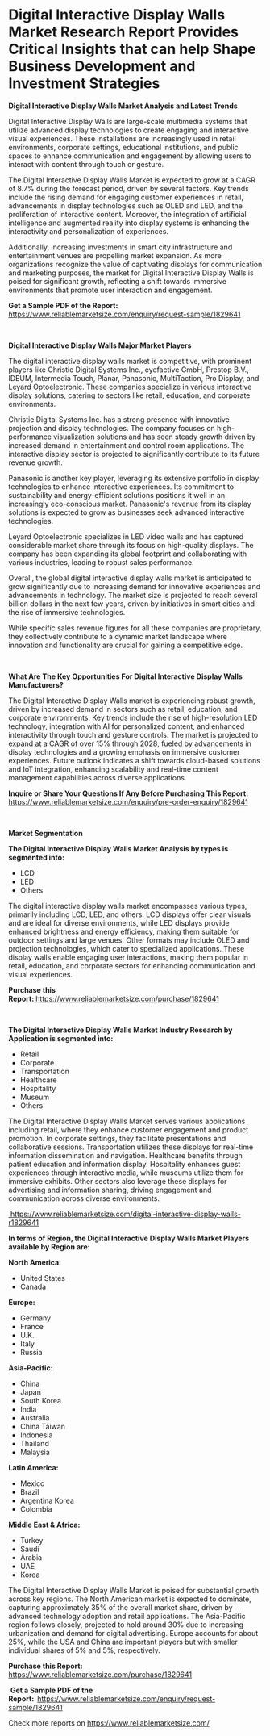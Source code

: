 <p><h1>Digital Interactive Display Walls Market Research Report Provides Critical Insights that can help Shape Business Development and Investment Strategies</h1></p><p><strong>Digital Interactive Display Walls Market Analysis and Latest Trends</strong></p>
<p><p>Digital Interactive Display Walls are large-scale multimedia systems that utilize advanced display technologies to create engaging and interactive visual experiences. These installations are increasingly used in retail environments, corporate settings, educational institutions, and public spaces to enhance communication and engagement by allowing users to interact with content through touch or gesture.</p><p>The Digital Interactive Display Walls Market is expected to grow at a CAGR of 8.7% during the forecast period, driven by several factors. Key trends include the rising demand for engaging customer experiences in retail, advancements in display technologies such as OLED and LED, and the proliferation of interactive content. Moreover, the integration of artificial intelligence and augmented reality into display systems is enhancing the interactivity and personalization of experiences. </p><p>Additionally, increasing investments in smart city infrastructure and entertainment venues are propelling market expansion. As more organizations recognize the value of captivating displays for communication and marketing purposes, the market for Digital Interactive Display Walls is poised for significant growth, reflecting a shift towards immersive environments that promote user interaction and engagement.</p></p>
<p><strong>Get a Sample PDF of the Report:&nbsp;</strong> <a href="https://www.reliablemarketsize.com/enquiry/request-sample/1829641?utm_campaign=3104&utm_medium=2&utm_source=Github&utm_content=ia&utm_term=06042025&utm_id=digital-interactive-display-walls">https://www.reliablemarketsize.com/enquiry/request-sample/1829641</a></p>
<p>&nbsp;</p>
<p><strong>Digital Interactive Display Walls Major Market Players</strong></p>
<p><p>The digital interactive display walls market is competitive, with prominent players like Christie Digital Systems Inc., eyefactive GmbH, Prestop B.V., IDEUM, Intermedia Touch, Planar, Panasonic, MultiTaction, Pro Display, and Leyard Optoelectronic. These companies specialize in various interactive display solutions, catering to sectors like retail, education, and corporate environments.</p><p>Christie Digital Systems Inc. has a strong presence with innovative projection and display technologies. The company focuses on high-performance visualization solutions and has seen steady growth driven by increased demand in entertainment and control room applications. The interactive display sector is projected to significantly contribute to its future revenue growth.</p><p>Panasonic is another key player, leveraging its extensive portfolio in display technologies to enhance interactive experiences. Its commitment to sustainability and energy-efficient solutions positions it well in an increasingly eco-conscious market. Panasonic's revenue from its display solutions is expected to grow as businesses seek advanced interactive technologies.</p><p>Leyard Optoelectronic specializes in LED video walls and has captured considerable market share through its focus on high-quality displays. The company has been expanding its global footprint and collaborating with various industries, leading to robust sales performance.</p><p>Overall, the global digital interactive display walls market is anticipated to grow significantly due to increasing demand for innovative experiences and advancements in technology. The market size is projected to reach several billion dollars in the next few years, driven by initiatives in smart cities and the rise of immersive technologies.</p><p>While specific sales revenue figures for all these companies are proprietary, they collectively contribute to a dynamic market landscape where innovation and functionality are crucial for gaining a competitive edge.</p></p>
<p>&nbsp;</p>
<p><strong>What Are The Key Opportunities For Digital Interactive Display Walls Manufacturers?</strong></p>
<p><p>The Digital Interactive Display Walls market is experiencing robust growth, driven by increased demand in sectors such as retail, education, and corporate environments. Key trends include the rise of high-resolution LED technology, integration with AI for personalized content, and enhanced interactivity through touch and gesture controls. The market is projected to expand at a CAGR of over 15% through 2028, fueled by advancements in display technologies and a growing emphasis on immersive customer experiences. Future outlook indicates a shift towards cloud-based solutions and IoT integration, enhancing scalability and real-time content management capabilities across diverse applications.</p></p>
<p><strong>Inquire or Share Your Questions If Any Before Purchasing This Report:</strong> <a href="https://www.reliablemarketsize.com/enquiry/pre-order-enquiry/1829641?utm_campaign=3104&utm_medium=2&utm_source=Github&utm_content=ia&utm_term=06042025&utm_id=digital-interactive-display-walls">https://www.reliablemarketsize.com/enquiry/pre-order-enquiry/1829641</a></p>
<p>&nbsp;</p>
<p><strong>Market Segmentation</strong></p>
<p><strong>The Digital Interactive Display Walls Market Analysis by types is segmented into:</strong></p>
<p><ul><li>LCD</li><li>LED</li><li>Others</li></ul></p>
<p><p>The digital interactive display walls market encompasses various types, primarily including LCD, LED, and others. LCD displays offer clear visuals and are ideal for diverse environments, while LED displays provide enhanced brightness and energy efficiency, making them suitable for outdoor settings and large venues. Other formats may include OLED and projection technologies, which cater to specialized applications. These display walls enable engaging user interactions, making them popular in retail, education, and corporate sectors for enhancing communication and visual experiences.</p></p>
<p><strong>Purchase this Report:&nbsp;</strong><a href="https://www.reliablemarketsize.com/purchase/1829641?utm_campaign=3104&utm_medium=2&utm_source=Github&utm_content=ia&utm_term=06042025&utm_id=digital-interactive-display-walls">https://www.reliablemarketsize.com/purchase/1829641</a></p>
<p>&nbsp;</p>
<p><strong>The Digital Interactive Display Walls Market Industry Research by Application is segmented into:</strong></p>
<p><ul><li>Retail</li><li>Corporate</li><li>Transportation</li><li>Healthcare</li><li>Hospitality</li><li>Museum</li><li>Others</li></ul></p>
<p><p>The Digital Interactive Display Walls Market serves various applications including retail, where they enhance customer engagement and product promotion. In corporate settings, they facilitate presentations and collaborative sessions. Transportation utilizes these displays for real-time information dissemination and navigation. Healthcare benefits through patient education and information display. Hospitality enhances guest experiences through interactive media, while museums utilize them for immersive exhibits. Other sectors also leverage these displays for advertising and information sharing, driving engagement and communication across diverse environments.</p></p>
<p><a href="https://www.reliablemarketsize.com/digital-interactive-display-walls-r1829641?utm_campaign=3104&utm_medium=2&utm_source=Github&utm_content=ia&utm_term=06042025&utm_id=digital-interactive-display-walls">&nbsp;https://www.reliablemarketsize.com/digital-interactive-display-walls-r1829641</a></p>
<p><strong>In terms of Region, the Digital Interactive Display Walls Market Players available by Region are:</strong></p>
<p>
    <p> <strong> North America: </strong>
        <ul>
            <li>United States</li>
            <li>Canada</li>
        </ul>
        </p> 
    <p> <strong> Europe: </strong>
        <ul>
            <li>Germany</li>
            <li>France</li>
            <li>U.K.</li>
            <li>Italy</li>
            <li>Russia</li>
        </ul>
        </p> 
    <p> <strong> Asia-Pacific: </strong>
        <ul>
            <li>China</li>
            <li>Japan</li>
            <li>South Korea</li>
            <li>India</li>
            <li>Australia</li>
            <li>China Taiwan</li>
            <li>Indonesia</li>
            <li>Thailand</li>
            <li>Malaysia</li>
        </ul>
        </p> 
    <p> <strong> Latin America: </strong>
        <ul>
            <li>Mexico</li>
            <li>Brazil</li>
            <li>Argentina Korea</li>
            <li>Colombia</li>
        </ul>
        </p> 
    <p> <strong> Middle East & Africa: </strong>
        <ul>
            <li>Turkey</li>
            <li>Saudi</li>
            <li>Arabia</li>
            <li>UAE</li>
            <li>Korea</li>
        </ul>
    </p>
    </p>
<p><p>The Digital Interactive Display Walls Market is poised for substantial growth across key regions. The North American market is expected to dominate, capturing approximately 35% of the overall market share, driven by advanced technology adoption and retail applications. The Asia-Pacific region follows closely, projected to hold around 30% due to increasing urbanization and demand for digital advertising. Europe accounts for about 25%, while the USA and China are important players but with smaller individual shares of 5% and 5%, respectively.</p></p>
<p><strong>Purchase this Report: </strong><a href="https://www.reliablemarketsize.com/purchase/1829641?utm_campaign=3104&utm_medium=2&utm_source=Github&utm_content=ia&utm_term=06042025&utm_id=digital-interactive-display-walls">https://www.reliablemarketsize.com/purchase/1829641</a></p>
<p>&nbsp;<strong>Get a Sample PDF of the Report:&nbsp;&nbsp;</strong><a href="https://www.reliablemarketsize.com/enquiry/request-sample/1829641?utm_campaign=3104&utm_medium=2&utm_source=Github&utm_content=ia&utm_term=06042025&utm_id=digital-interactive-display-walls">https://www.reliablemarketsize.com/enquiry/request-sample/1829641</a></p>
<p><strong></strong></p>
<p>Check more reports on <a href="https://www.reliablemarketsize.com/?utm_campaign=3104&utm_medium=2&utm_source=Github&utm_content=ia&utm_term=06042025&utm_id=digital-interactive-display-walls">https://www.reliablemarketsize.com/</a></p>